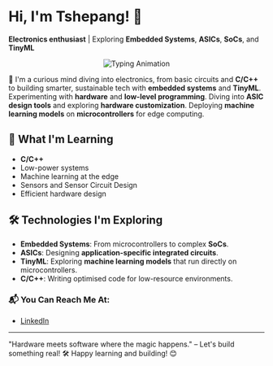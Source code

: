 # Hi, I'm Tshepang! 👋  
**Electronics enthusiast** | Exploring **Embedded Systems**, **ASICs**, **SoCs**, and **TinyML**

<p align="center">
  <img src="https://readme-typing-svg.herokuapp.com?font=Fira+Code&weight=600&size=20&duration=4000&pause=1000&color=FF5733&center=true&vCenter=true&multiline=true&width=700&height=80&lines=Hardware+%7C+Embedded+Systems+%7C+TinyML+%7C+ASICs" alt="Typing Animation">
</p>

🔧 I'm a curious mind diving into electronics, from basic circuits and **C/C++** to building smarter, sustainable tech with **embedded systems** and **TinyML**.  Experimenting with **hardware** and **low-level programming**. Diving into **ASIC design tools** and exploring **hardware customization**. Deploying **machine learning models** on **microcontrollers** for edge computing.

## 🌱 What I'm Learning 
- **C/C++**
- Low-power systems
- Machine learning at the edge
- Sensors and Sensor Circuit Design 
- Efficient hardware design

## 🛠️ Technologies I'm Exploring
- **Embedded Systems**: From microcontrollers to complex **SoCs**.
- **ASICs**: Designing **application-specific integrated circuits**.
- **TinyML**: Exploring **machine learning models** that run directly on microcontrollers.
- **C/C++**: Writing optimised code for low-resource environments. 

### 📬 You Can Reach Me At:
- [LinkedIn](https://www.linkedin.com/in/tshepangnkwe/)

---
"Hardware meets software where the magic happens."  – Let's build something real! 🛠️ Happy learning and building! 😊

